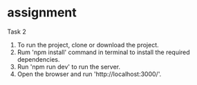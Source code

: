 # assignment
Task 2

1. To run the project, clone or download the project.
2. Rum 'npm install' command in terminal to install the required dependencies.
3. Run 'npm run dev' to run the server.
4. Open the browser and run 'http://localhost:3000/'.

